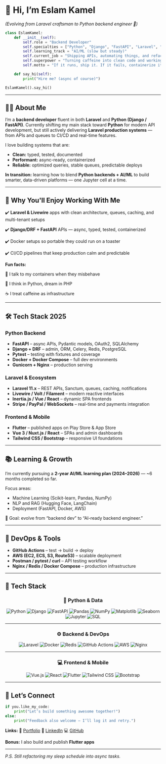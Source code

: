 
# **👋 Hi, I’m Eslam Kamel**  
*(Evolving from Laravel craftsman to Python backend engineer 🐍)*  

```python
class EslamKamel:
    def __init__(self):
        self.role = "Backend Developer"
        self.specialties = ["Python", "Django", "FastAPI", "Laravel", "Docker"]
        self.learning_track = "AI/ML (slow but steady)"
        self.current_job = "Shipping APIs, automating things, and refactoring life"
        self.superpower = "Turning caffeine into clean code and working containers"
        self.motto = "If it runs, ship it. If it fails, containerize it."

    def say_hi(self):
        print("Hire me? (async of course)")

EslamKamel().say_hi()
````

---

## **👨‍💻 About Me**

I’m a **backend developer** fluent in both **Laravel** and **Python (Django / FastAPI)**.
Currently shifting my main stack toward **Python** for modern API development, but still actively delivering **Laravel production systems** — from APIs and queues to CI/CD and real-time features.

I love building systems that are:

* **Clean:** typed, tested, documented
* **Performant:** async-ready, containerized
* **Reliable:** optimized queries, stable queues, predictable deploys

**In transition:** learning how to blend **Python backends + AI/ML** to build smarter, data-driven platforms — one Jupyter cell at a time.

---

## **🚀 Why You'll Enjoy Working With Me**

✔️ **Laravel & Livewire** apps with clean architecture, queues, caching, and multi-tenant setups

✔️ **Django/DRF + FastAPI** APIs — async, typed, tested, containerized

✔️ Docker setups so portable they could run on a toaster

✔️ CI/CD pipelines that keep production calm and predictable


**Fun facts:**

🐧 I talk to my containers when they misbehave

🐍 I think in Python, dream in PHP

☕ I treat caffeine as infrastructure


---

## **🛠️ Tech Stack 2025**

### **Python Backend**

* **FastAPI** – async APIs, Pydantic models, OAuth2, SQLAlchemy
* **Django + DRF** – admin, ORM, Celery, Redis, PostgreSQL
* **Pytest** – testing with fixtures and coverage
* **Docker + Docker Compose** – full dev environments
* **Gunicorn + Nginx** – production serving

### **Laravel & Ecosystem**

* **Laravel 11.x** – REST APIs, Sanctum, queues, caching, notifications
* **Livewire / Volt / Filament** – modern reactive interfaces
* **Inertia.js / Vue / React** – dynamic SPA frontends
* **Stripe / PayPal / WebSockets** – real-time and payments integration

### **Frontend & Mobile**

* **Flutter** – published apps on Play Store & App Store
* **Vue 3 / Nuxt.js / React** – SPAs and admin dashboards
* **Tailwind CSS / Bootstrap** – responsive UI foundations

---

## **📚 Learning & Growth**

I’m currently pursuing a **2-year AI/ML learning plan (2024–2026)** —
~6 months completed so far.

Focus areas:

* Machine Learning (Scikit-learn, Pandas, NumPy)
* NLP and RAG (Hugging Face, LangChain)
* Deployment (FastAPI, Docker, AWS)

🧠 Goal: evolve from “backend dev” to “AI-ready backend engineer.”

---

## **🐳 DevOps & Tools**

* **GitHub Actions** – test → build → deploy
* **AWS (EC2, ECS, S3, Route53)** – scalable deployment
* **Postman / pytest / curl** – API testing workflow
* **Nginx / Redis / Docker Compose** – production infrastructure

---

## 🚀 Tech Stack

<div align="center">

### 🐍 **Python & Data**

![Python](https://img.shields.io/badge/Python-3776AB?style=for-the-badge\&logo=python\&logoColor=white)
![Django](https://img.shields.io/badge/Django-092E20?style=for-the-badge\&logo=django\&logoColor=white)
![FastAPI](https://img.shields.io/badge/FastAPI-009688?style=for-the-badge\&logo=fastapi\&logoColor=white)
![Pandas](https://img.shields.io/badge/pandas-150458?style=for-the-badge\&logo=pandas\&logoColor=white)
![NumPy](https://img.shields.io/badge/NumPy-013243?style=for-the-badge\&logo=numpy\&logoColor=white)
![Matplotlib](https://img.shields.io/badge/Matplotlib-11557C?style=for-the-badge\&logo=plotly\&logoColor=white)
![Seaborn](https://img.shields.io/badge/Seaborn-6A5ACD?style=for-the-badge\&logo=python\&logoColor=white)
![Jupyter](https://img.shields.io/badge/Jupyter-F37626?style=for-the-badge\&logo=jupyter\&logoColor=white)
![SQL](https://img.shields.io/badge/SQL-336791?style=for-the-badge\&logo=postgresql\&logoColor=white)

---

### ⚙️ **Backend & DevOps**

![Laravel](https://img.shields.io/badge/Laravel-FF2D20?style=for-the-badge\&logo=laravel\&logoColor=white)
![Docker](https://img.shields.io/badge/Docker-2496ED?style=for-the-badge\&logo=docker\&logoColor=white)
![Redis](https://img.shields.io/badge/Redis-DC382D?style=for-the-badge\&logo=redis\&logoColor=white)
![GitHub Actions](https://img.shields.io/badge/GitHub_Actions-2088FF?style=for-the-badge\&logo=github-actions\&logoColor=white)
![AWS](https://img.shields.io/badge/AWS-232F3E?style=for-the-badge\&logo=amazonaws\&logoColor=white)
![Nginx](https://img.shields.io/badge/Nginx-009639?style=for-the-badge\&logo=nginx\&logoColor=white)

---

### 💻 **Frontend & Mobile**

![Vue.js](https://img.shields.io/badge/Vue.js-42B883?style=for-the-badge\&logo=vue.js\&logoColor=white)
![React](https://img.shields.io/badge/React-61DAFB?style=for-the-badge\&logo=react\&logoColor=black)
![Flutter](https://img.shields.io/badge/Flutter-02569B?style=for-the-badge\&logo=flutter\&logoColor=white)
![Tailwind CSS](https://img.shields.io/badge/Tailwind_CSS-06B6D4?style=for-the-badge\&logo=tailwindcss\&logoColor=white)
![Bootstrap](https://img.shields.io/badge/Bootstrap-7952B3?style=for-the-badge\&logo=bootstrap\&logoColor=white)

</div>

---

## **🤝 Let’s Connect**

```python
if you.like_my_code:
    print("Let’s build something awesome together!")
else:
    print("Feedback also welcome — I’ll log it and retry.")
```

**Links:**
🔗 [Portfolio](https://islamdev.com)
💼 [LinkedIn](https://www.linkedin.com/in/eslamkamel89/)
💻 [GitHub](https://github.com/EslamKamel89)

**Bonus:** I also build and publish **Flutter apps**

---

*P.S. Still refactoring my sleep schedule into async tasks.*

```

